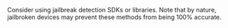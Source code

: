 
Consider using jailbreak detection SDKs or libraries. Note that by
nature, jailbroken devices may prevent these methods from being 100%
accurate.
